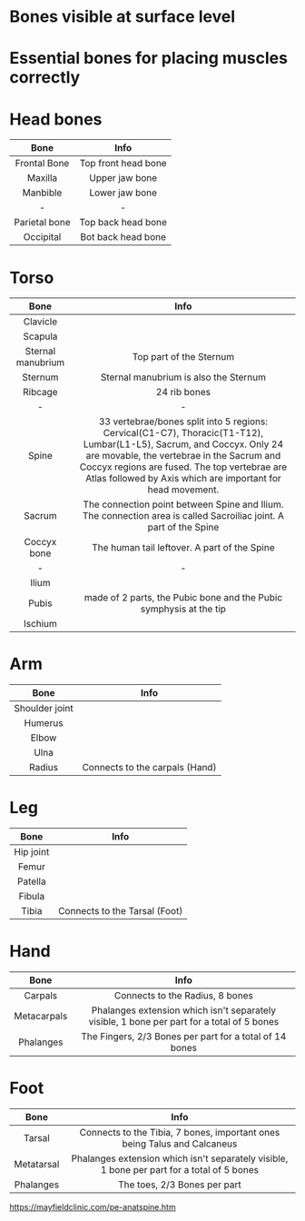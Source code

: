 # Bones visible at surface level

# Essential bones for placing muscles correctly

# Head bones
|Bone|Info
|:-:|:-:
|Frontal Bone|Top front head bone
|Maxilla|Upper jaw bone
|Manbible|Lower jaw bone
|-|-
|Parietal bone|Top back head bone
|Occipital|Bot back head bone

# Torso
|Bone|Info
|:-:|:-:
|Clavicle|
|Scapula|
|Sternal manubrium|Top part of the Sternum
|Sternum|Sternal manubrium is also the Sternum
|Ribcage|24 rib bones
|-|-
|Spine|33 vertebrae/bones split into 5 regions: Cervical(C1-C7), Thoracic(T1-T12), Lumbar(L1-L5), Sacrum, and Coccyx. Only 24 are movable, the vertebrae in the Sacrum and Coccyx regions are fused. The top vertebrae are Atlas followed by Axis which are important for head movement.
|Sacrum|The connection point between Spine and Ilium. The connection area is called Sacroiliac joint. A part of the Spine
|Coccyx bone|The human tail leftover. A part of the Spine
|-|-
|Ilium|
|Pubis|made of 2 parts, the Pubic bone and the Pubic symphysis at the tip
|Ischium|

# Arm
|Bone|Info
|:-:|:-:
|Shoulder joint|
|Humerus|
|Elbow|
|Ulna|
|Radius|Connects to the carpals (Hand)

# Leg
|Bone|Info
|:-:|:-:
|Hip joint|
|Femur|
|Patella|
|Fibula|
|Tibia|Connects to the Tarsal (Foot)

# Hand
|Bone|Info
|:-:|:-:
|Carpals|Connects to the Radius, 8 bones
|Metacarpals|Phalanges extension which isn't separately visible, 1 bone per part for a total of 5 bones
|Phalanges|The Fingers, 2/3 Bones per part for a total of 14 bones

# Foot
|Bone|Info
|:-:|:-:
|Tarsal|Connects to the Tibia, 7 bones, important ones being Talus and Calcaneus
|Metatarsal|Phalanges extension which isn't separately visible, 1 bone per part for a total of 5 bones
|Phalanges|The toes, 2/3 Bones per part

https://mayfieldclinic.com/pe-anatspine.htm